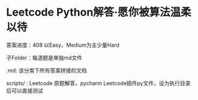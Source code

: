 # Leetcode Python解答·愿你被算法温柔以待

答案进度：408 以Easy，Medium为主少量Hard

子Folder：每道题是单独md文件

.md: 该分类下所有答案拼接的文档

scripts/ : Leetcode 原题解答，pycharm Leetcode插件py文件，设为执行目录后可以直接测试
